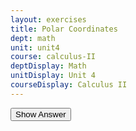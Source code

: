 ```yaml
---
layout: exercises
title: Polar Coordinates
dept: math
unit: unit4
course: calculus-II
deptDisplay: Math
unitDisplay: Unit 4
courseDisplay: Calculus II
---
```


<div class="answerBox">
<button onclick="myFunction('answer1')" class="answerButton">Show Answer</button>
<div  id="answer1" class="answer" >
